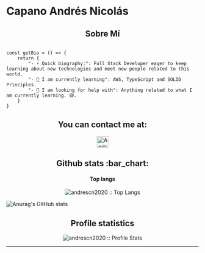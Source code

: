 # Capano Andrés Nicolás

<h2 align="center">Sobre Mí</h2>

```golang

const getBio = () => {
	return {
		"- ⚡ Quick biography:": Full Stack Developer eager to keep learning about new technologies and meet new people related to this world.
		"- 🌱 I am currently learning": AWS, TypeScript and SOLID Principles.
		"- 🤔 I am looking for help with": Anything related to what I am currently learning. 😅.
	}
}
```

<h2 align="center">You can contact me at:</h2>

<p align="center">

  <a href="https://www.linkedin.com/in/andrescapano">
    <img src="https://www.vectorlogo.zone/logos/linkedin/linkedin-icon.svg" alt="Andres Capano LinkedIn Profile" height="30" width="30">
  </a>
	
</p>

<p align="center">

	
</p>

<h2 align="center">Github stats :bar_chart:</h2>

<h4 align="center">Top langs</h4>

<p align="center"><img src="https://github-readme-stats.vercel.app/api/top-langs/?username=andrescn2020&langs_count=10&theme=tokyonight&layout=compact" alt="andrescn2020 :: Top Langs" /></p>

![Anurag's GitHub stats](https://github-readme-stats.vercel.app/api?andrescn2020=anuraghazra&show_icons=true&theme=radical)

<h2 align="center">Profile statistics</h2>

<p align="center"><img src="https://github-readme-stats.vercel.app/api?username=andrescn2020&show_icons=true&theme=synthwave" alt="andrescn2020 :: Profile Stats" /></p>

---


